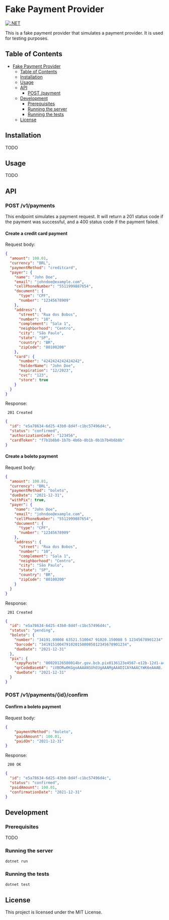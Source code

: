 # Fake Payment Provider

[![.NET](https://github.com/erichnascimento/fake-payment-provider/actions/workflows/dotnet.yml/badge.svg)](https://github.com/erichnascimento/fake-payment-provider/actions/workflows/dotnet.yml)

This is a fake payment provider that simulates a payment provider. It is used for testing purposes.

## Table of Contents

- [Fake Payment Provider](#fake-payment-provider)
  - [Table of Contents](#table-of-contents)
  - [Installation](#installation)
  - [Usage](#usage)
  - [API](#api)
    - [POST /payment](#post-payment)
  - [Development](#development)
    - [Prerequisites](#prerequisites)
    - [Running the server](#running-the-server)
    - [Running the tests](#running-the-tests)
  - [License](#license)

## Installation
    
TODO

## Usage

TODO

## API

### POST /v1/payments

This endpoint simulates a payment request. 
It will return a 201 status code if the payment was successful, 
and a 400 status code if the payment failed.

#### Create a credit card payment

Request body:

```json
{
  "amount": 100.01,
  "currency": "BRL",
  "paymentMethod": "creditcard",
  "payer": {
    "name": "John Doe",
    "email": "johndoe@example.com",
    "cellPhoneNumber": "5511999887654",
    "document": {
      "type": "CPF",
      "number": "12345678909"
    },
    "address": {
      "street": "Rua dos Bobos",
      "number": "10",
      "complement": "Sala 1",
      "neighborhood": "Centro",
      "city": "São Paulo",
      "state": "SP",
      "country": "BR",
      "zipCode": "80100200"
    },
    "card": {
      "number": "4242424242424242",
      "holderName": "John Doe",
      "expiration": "12/2023",
      "cvc": "123",
      "store": true
    }
  }
}
```

Response:

` 201 Created` 
```json
{
  "id": "e5a78634-6d25-43b0-8d4f-c1bc57496d4c",
  "status": "confirmed",
  "authorizationCode": "123456",
  "cardToken": "f7b1b8b0-1b7b-4b6b-8b1b-0b1b7b4b6b8b"
}
```

#### Create a boleto payment

Request body:

```json
{
  "amount": 100.01,
  "currency": "BRL",
  "paymentMethod": "boleto",
  "dueDate": "2021-12-31",
  "withPix": true,
  "payer": {
    "name": "John Doe",
    "email": "johndoe@example.com",
    "cellPhoneNumber": "5511999887654",
    "document": {
      "type": "CPF",
      "number": "12345678909"
    },
    "address": {
      "street": "Rua dos Bobos",
      "number": "10",
      "complement": "Sala 1",
      "neighborhood": "Centro",
      "city": "São Paulo",
      "state": "SP",
      "country": "BR",
      "zipCode": "80100200"
    }
  }
}
```

Response:

` 201 Created` 
```json
{
  "id": "e5a78634-6d25-43b0-8d4f-c1bc57496d4c",
  "status": "pending",
  "boleto": {
    "number": "34191.09008 63521.510047 91020.150008 5 12345678901234",
    "barcode": "34191510047910201500085012345678901234",
    "dueDate": "2021-12-31"
  },
  "pix": {
    "copyPaste": "00020126580014br.gov.bcb.pix0136123e4567-e12b-12d1-a456-426655440000 5204000053039865802BR5913Fulano de Tal6008BRASILIA62070503***63041D3D",
    "qrCodeBase64": "iVBORw0KGgoAAAANSUhEUgAAAMgAAADICAYAAACtWK6eAAAB...",
    "dueDate": "2021-12-31"
  }
}
```

### POST /v1/payments/{id}/confirm

#### Confirm a boleto payment

Request body:

```json
{
    "paymentMethod": "boleto",
    "paidAmount": 100.01,
    "paidOn": "2021-12-31"
}
```

Response:

` 200 OK` 
```json
{
  "id": "e5a78634-6d25-43b0-8d4f-c1bc57496d4c",
  "status": "confirmed",
  "paidAmount": 100.01,
  "confirmationDate": "2021-12-31"
}
```

## Development

### Prerequisites

TODO

### Running the server

```bash
dotnet run
```

### Running the tests

```bash
dotnet test
```

## License

This project is licensed under the MIT License.


